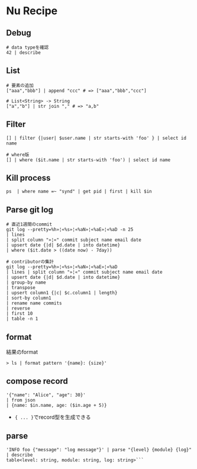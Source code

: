 # Nu Recipe


## Debug

```nu
# data typeを確認
42 | describe
```

## List

```nu
# 要素の追加
["aaa","bbb"] | append "ccc" # => ["aaa","bbb","ccc"]

# List<String> -> String
["a","b"] | str join "," # => "a,b"
```


## Filter

```nu
[] | filter {|user| $user.name | str starts-with 'foo' } | select id name

# where版
[] | where ($it.name | str starts-with 'foo') | select id name
```

## Kill process

```nu
ps  | where name =~ "synd" | get pid | first | kill $in
```

## Parse git log

```nu
# 直近1週間のcommit
git log --pretty=%h»¦«%s»¦«%aN»¦«%aE»¦«%aD -n 25 
| lines 
| split column "»¦«" commit subject name email date 
| upsert date {|d| $d.date | into datetime} 
| where ($it.date > ((date now) - 7day))

# contributorの集計
git log --pretty=%h»¦«%s»¦«%aN»¦«%aE»¦«%aD 
| lines | split column "»¦«" commit subject name email date 
| upsert date {|d| $d.date | into datetime} 
| group-by name 
| transpose 
| upsert column1 {|c| $c.column1 | length} 
| sort-by column1 
| rename name commits 
| reverse 
| first 10 
| table -n 1
```

## format

結果のformat

```nu
> ls | format pattern '{name}: {size}'
```

## compose record

```nu
'{"name": "Alice", "age": 30}'
| from json
| {name: $in.name, age: ($in.age + 5)}
```

* `{ ... }`でrecord型を生成できる

## parse

```nu
'INFO foo {"message": "log message"}' | parse "{level} {module} {log}" | describe
table<level: string, module: string, log: string>```
